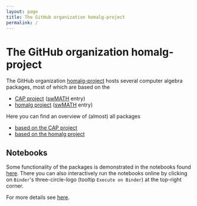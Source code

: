 ```yaml
---
layout: page
title: The GitHub organization homalg-project
permalink: /
---
```


# The GitHub organization homalg-project

The GitHub organization [homalg-project](https://github.com/homalg-project/) hosts several computer algebra packages, most of which are based on the

* [CAP project](https://github.com/homalg-project/CAP_project#readme) ([swMATH](https://swmath.org/software/27925) entry)
* [homalg project](https://github.com/homalg-project/homalg_project#readme) ([swMATH](https://swmath.org/software/411) entry)

Here you can find an overview of (almost) all packages

* [based on the CAP project](/docs/CAP_project-based/)
* [based on the homalg project](/docs/homalg_project-based/)

## Notebooks

Some functionality of the packages is demonstrated in the notebooks found [here](https://nbviewer.jupyter.org/github/homalg-project/CapAndHomalgNotebooks/tree/master/). There you can also interactively run the notebooks online by clicking on `Binder`'s three-circle-logo (tooltip `Execute on Binder`) at the top-right corner.

For more details see [here](/docs/notebooks).

